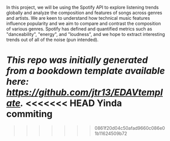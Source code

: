 In this project, we will be using the Spotify API to explore listening trends globally and analyze the composition and features of songs across genres and artists. We are keen to understand how technical music features influence popularity and we aim to compare and contrast the composition of various genres. Spotify has defined and quantified metrics such as "danceability", "energy", and "loudness", and we hope to extract interesting trends out of all of the noise (pun intended).

*This repo was initially generated from a bookdown template available here: https://github.com/jtr13/EDAVtemplate.*
<<<<<<< HEAD
Yinda commiting
=======
>>>>>>> 0861f20d04c50afad9660c086e01b11624509b72
